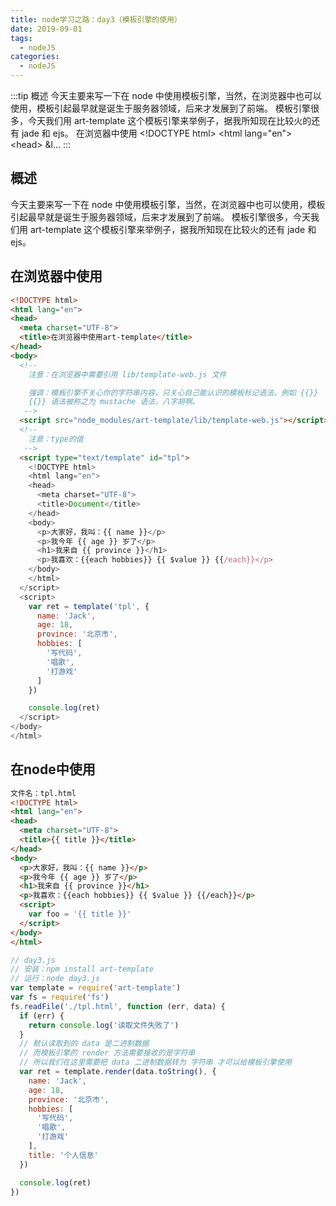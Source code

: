 ```yaml
---
title: node学习之路：day3（模板引擎的使用）
date: 2019-09-01
tags:
  - nodeJS
categories:
  - nodeJS
---
```


:::tip
概述
今天主要来写一下在 node 中使用模板引擎，当然，在浏览器中也可以使用，模板引起最早就是诞生于服务器领域，后来才发展到了前端。
模板引擎很多，今天我们用 art-template 这个模板引擎来举例子，据我所知现在比较火的还有 jade 和 ejs。
在浏览器中使用
&lt;!DOCTYPE html&gt;
&lt;html lang="en"&gt;
&lt;head&gt;
  &l...
:::

<!-- more -->

## 概述
今天主要来写一下在 node 中使用模板引擎，当然，在浏览器中也可以使用，模板引起最早就是诞生于服务器领域，后来才发展到了前端。
模板引擎很多，今天我们用 art-template 这个模板引擎来举例子，据我所知现在比较火的还有 jade 和 ejs。
## 在浏览器中使用
```html
<!DOCTYPE html>
<html lang="en">
<head>
  <meta charset="UTF-8">
  <title>在浏览器中使用art-template</title>
</head>
<body>
  <!-- 
    注意：在浏览器中需要引用 lib/template-web.js 文件

    强调：模板引擎不关心你的字符串内容，只关心自己能认识的模板标记语法，例如 {{}}
    {{}} 语法被称之为 mustache 语法，八字胡啊。
   -->
  <script src="node_modules/art-template/lib/template-web.js"></script>
  <!-- 
    注意：type的值
   -->
  <script type="text/template" id="tpl">
    <!DOCTYPE html>
    <html lang="en">
    <head>
      <meta charset="UTF-8">
      <title>Document</title>
    </head>
    <body>
      <p>大家好，我叫：{{ name }}</p>
      <p>我今年 {{ age }} 岁了</p>
      <h1>我来自 {{ province }}</h1>
      <p>我喜欢：{{each hobbies}} {{ $value }} {{/each}}</p>
    </body>
    </html>
  </script>
  <script>
    var ret = template('tpl', {
      name: 'Jack',
      age: 18,
      province: '北京市',
      hobbies: [
        '写代码',
        '唱歌',
        '打游戏'
      ]
    })

    console.log(ret)
  </script>
</body>
</html>

```
## 在node中使用
```html
文件名：tpl.html
<!DOCTYPE html>
<html lang="en">
<head>
  <meta charset="UTF-8">
  <title>{{ title }}</title>
</head>
<body>
  <p>大家好，我叫：{{ name }}</p>
  <p>我今年 {{ age }} 岁了</p>
  <h1>我来自 {{ province }}</h1>
  <p>我喜欢：{{each hobbies}} {{ $value }} {{/each}}</p>
  <script>
    var foo = '{{ title }}'
  </script>
</body>
</html>
```
```javascript
// day3.js
// 安装：npm install art-template
// 运行：node day3.js
var template = require('art-template')
var fs = require('fs')
fs.readFile('./tpl.html', function (err, data) {
  if (err) {
    return console.log('读取文件失败了')
  }
  // 默认读取到的 data 是二进制数据
  // 而模板引擎的 render 方法需要接收的是字符串
  // 所以我们在这里需要把 data 二进制数据转为 字符串 才可以给模板引擎使用
  var ret = template.render(data.toString(), {
    name: 'Jack',
    age: 18,
    province: '北京市',
    hobbies: [
      '写代码',
      '唱歌',
      '打游戏'
    ],
    title: '个人信息'
  })

  console.log(ret)
})
```
